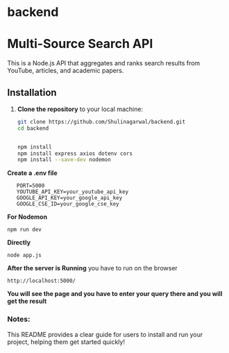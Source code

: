 # backend

# Multi-Source Search API

This is a Node.js API that aggregates and ranks search results from YouTube, articles, and academic papers.

## Installation

1. **Clone the repository** to your local machine:

   ```bash
   git clone https://github.com/Shulinagarwal/backend.git
   cd backend

   
   npm install
   npm install express axios dotenv cors
   npm install --save-dev nodemon


**Create a .env file**

```
   PORT=5000
   YOUTUBE_API_KEY=your_youtube_api_key
   GOOGLE_API_KEY=your_google_api_key
   GOOGLE_CSE_ID=your_google_cse_key
```

**For Nodemon**
```
npm run dev
```


**Directly**
```
node app.js
```

**After the server is Running**
you have to run on the browser
```
http://localhost:5000/
```
**You will see the page and you have to enter your query there and you will get the result**


### Notes:
This README provides a clear guide for users to install and run your project, helping them get started quickly!


